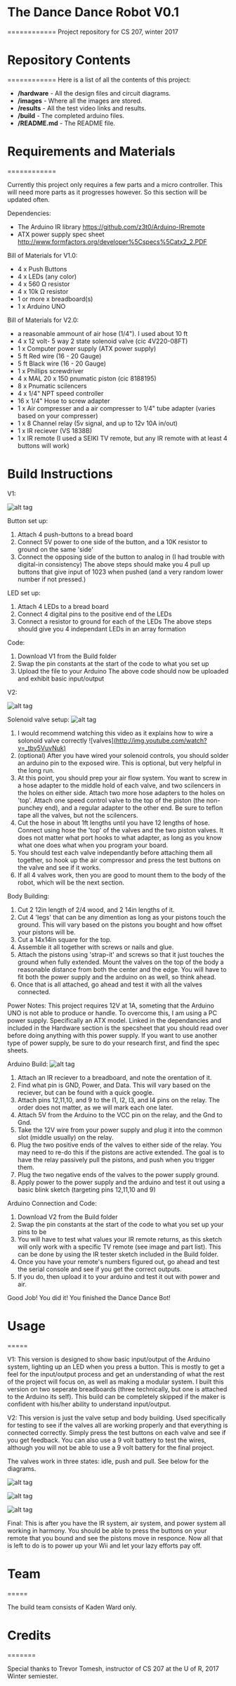 # The Dance Dance Robot V0.1
============
Project repository for CS 207, winter 2017

# Repository Contents
============
Here is a list of all the contents of this project:

* **/hardware** - All the design files and circuit diagrams.
* **/images** - Where all the images are stored.
* **/results** - All the test video links and results.
* **/build** - The completed arduino files.
* **/README.md** - The README file.

# Requirements and Materials
============

Currently this project only requires a few parts and a micro controller.
This will need more parts as it progresses however.
So this section will be updated often.

Dependencies:
* The Arduino IR library          https://github.com/z3t0/Arduino-IRremote
* ATX power supply spec sheet     http://www.formfactors.org/developer%5Cspecs%5Catx2_2.PDF

Bill of Materials for V1.0:
* 4 x Push Buttons
* 4 x LEDs (any color)
* 4 x 560 Ω resistor
* 4 x 10k Ω resistor
* 1 or more x breadboard(s)
* 1 x Arduino UNO

Bill of Materials for V2.0:
* a reasonable ammount of air hose (1/4").  I used about 10 ft
* 4 x 12 volt- 5 way 2 state solenoid valve (cic 4V220-08FT)
* 1 x Computer power supply (ATX power supply)
* 5 ft Red wire (16 - 20 Gauge)
* 5 ft Black wire (16 - 20 Gauge)
* 1 x Phillips screwdriver 
* 4 x MAL 20 x 150 pnumatic piston (cic 8188195)
* 8 x Pnumatic scilencers
* 4 x 1/4" NPT speed controller
* 16 x 1/4" Hose to screw adapter
* 1 x Air compresser and a air compresser to 1/4" tube adapter (varies based on your compresser)
* 1 x 8 Channel relay (5v signal, and up to 12v 10A in/out)
* 1 x IR reciever (VS 1838B)
* 1 x IR remote (I used a SEIKI TV remote, but any IR remote with at least 4 buttons will work)

# Build Instructions
V1:


![alt tag](https://github.com/ward208k/CS207_Project/blob/master/images/V1-0.jpg)

Button set up:

1. Attach 4 push-buttons to a bread board
2. Connect 5V power to one side of the button, and a 10K resistor to ground on the same 'side'
3. Connect the opposing side of the button to analog in (I had trouble with digital-in consistency)
The above steps should make you 4 pull up buttons that give input of 1023 when pushed (and a very
random lower number if not pressed.)

LED set up:

1. Attach 4 LEDs to a bread board
2. Connect 4 digital pins to the positive end of the LEDs
3. Connect a resistor to ground for each of the LEDs
The above steps should give you 4 independant LEDs in an array formation

Code:

1. Download V1 from the Build folder
2. Swap the pin constants at the start of the code to what you set up
3. Upload the file to your Arduino
The above code should now be uploaded and exhibit basic input/output


V2:

![alt tag](https://github.com/ward208k/CS207_Project/blob/master/images/Final.jpg)

Solenoid valve setup:
![alt tag](https://github.com/ward208k/CS207_Project/blob/master/images/TopView.jpg)
1. I would recommend watching this video as it explains how to wire a solonoid valve correctly
![valves][(http://img.youtube.com/watch?v=_tby5VuvNuk)](https://www.youtube.com/watch?v=_tby5VuvNuk)
2. (optional) After you have wired your solenoid controls, you should solder an arduino pin to the exposed wire.  This is optional, but very helpful in the long run.
3. At this point, you should prep your air flow system.  You want to screw in a hose adapter to the middle hold of each valve, and two scilencers in the holes on either side.  Attach two more hose adapters to the holes on 'top'.  Attach one speed control valve to the top of the piston (the non-punchey end), and a regular adapter to the other end.  Be sure to teflon tape all the valves, but not the scilencers.
4. Cut the hose in about 1ft lengths until you have 12 lengths of hose.  Connect using hose the 'top' of the valves and the two piston valves.  It does not matter what port hooks to what adapter, as long as you know what one does what when you program your board.
5. You should test each valve independantly before attaching them all together, so hook up the air compressor and press the test buttons on the valve and see if it works.
6. If all 4 valves work, then you are good to mount them to the body of the robot, which will be the next section.

Body Building:
1. Cut 2 12in length of 2/4 wood, and 2 14in lengths of it.
2. Cut 4 'legs' that can be any dimention as long as your pistons touch the ground.  This will vary based on the pistons you bought and how offset your pistons will be.
3. Cut a 14x14in square for the top.
4. Assemble it all together with screws or nails and glue.
5. Attach the pistons using 'strap-it' and screws so that it just touches the ground when fully extended.  Mount the valves on the top of the body a reasonable distance from both the center and the edge.  You will have to fit both the power supply and the arduino on as well, so think ahead.
6. Once that is all attached, go ahead and test it with all the valves connected.

Power Notes:
This project requires 12V at 1A, someting that the Arduino UNO is not able to produce or handle.  To overcome this, I am using a PC power supply.  Specifically an ATX model.  Linked in the dependancies and included in the Hardware section is the specsheet that you should read over before doing anything with this power supply.  If you want to use another type of power supply, be sure to do your research first, and find the spec sheets.

Arduino Build:
![alt tag](https://github.com/ward208k/CS207_Project/blob/master/images/IRboard.jpg)
1. Attach an IR reciever to a breadboard, and note the orentation of it.
2. Find what pin is GND, Power, and Data.  This will vary based on the reciever, but can be found with a quick google.
3. Attach pins 12,11,10, and 9 to the I1, I2, I3, and I4 pins on the relay.  The order does not matter, as we will mark each one later.
4. Attach 5V from the Arduino to the VCC pin on the relay, and the Gnd to Gnd.
5. Take the 12V wire from your power supply and plug it into the common slot (middle usually) on the relay.
6. Plug the two positive ends of the valves to either side of the relay.  You may need to re-do this if the pistons are active extended.  The goal is to have the relay passively pull the pistons, and push when you trigger them.
7. Plug the two negative ends of the valves to the power supply ground.
8. Apply power to the power supply and the arduino and test it out using a basic blink sketch (targeting pins 12,11,10 and 9)

Arduino Connection and Code:
1. Download V2 from the Build folder
2. Swap the pin constants at the start of the code to what you set up your pins to be
3. You will have to test what values your IR remote returns, as this sketch will only work with a specific TV remote (see image and part list).  This can be done by using the IR tester sketch included in the Build folder.
4. Once you have your remote's numbers figured out, go ahead and test the serial console and see if you get the correct outputs.
5. If you do, then upload it to your arduino and test it out with power and air.

Good Job!  You did it!  You finished the Dance Dance Bot!


# Usage
=====

V1:
This version is designed to show basic input/output of the Arduino system, lighting up an LED when
you press a button.  This is mostly to get a feel for the input/output process and get an understanding
of what the rest of the project will focus on, as well as making a modular system.  I built this version
on two seperate breadboards (three technically, but one is attached to the Arduino its self).  This build
can be completely skipped if the maker is confident with his/her ability to understand input/output.

V2:
This version is just the valve setup and body building.  Used specifically for testing to see if the valves
all are working properly and that everything is connected correctly.  Simply press the test buttons on each
valve and see if you get feedback.  You can also use a 9 volt battery to test the wires, although you will
not be able to use a 9 volt battery for the final project.

The valves work in three states: idle, push and pull.  See below for the diagrams.

![alt tag](https://github.com/ward208k/CS207_Project/blob/master/images/Valve_Idle.jpg)

![alt tag](https://github.com/ward208k/CS207_Project/blob/master/images/Valve_Push.jpg)

![alt tag](https://github.com/ward208k/CS207_Project/blob/master/images/Valve_Pull.jpg)

Final:
This is after you have the IR system, air system, and power system all working in harmony.  You should be able to press the buttons on your remote that you bound and see the pistons move in responce.  Now all that is left to do is to power up your Wii and let your lazy efforts pay off.

# Team
=====

The build team consists of Kaden Ward only.

# Credits
=======

Special thanks to Trevor Tomesh, instructor of CS 207 at the U of R, 2017 Winter semiester.
